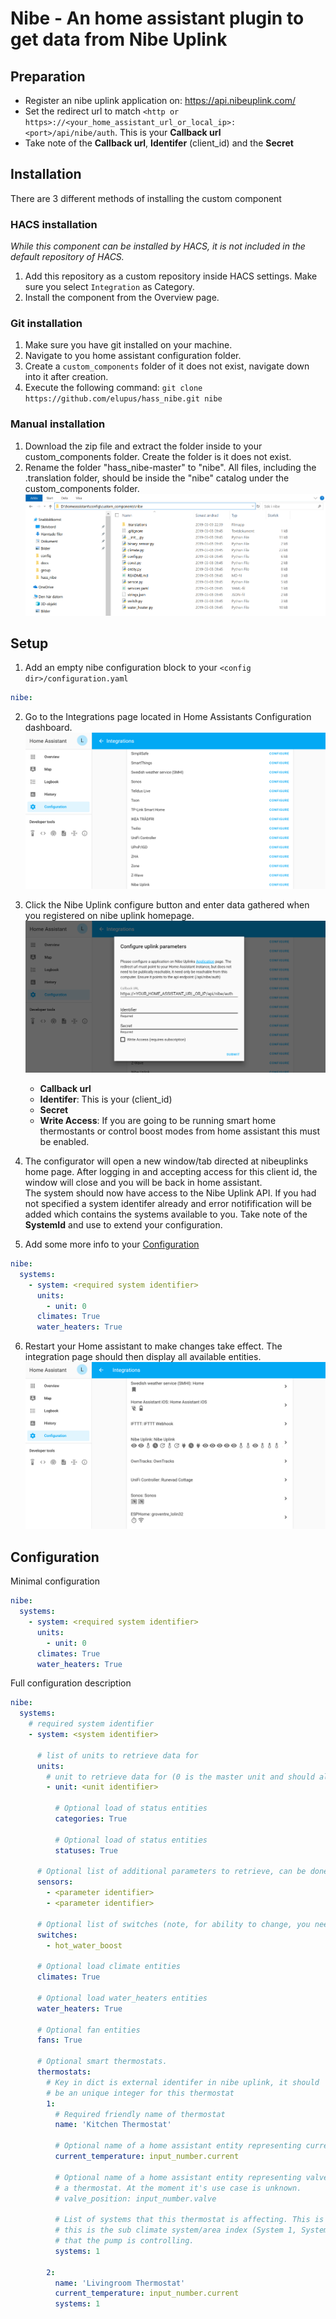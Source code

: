 # Nibe - An home assistant plugin to get data from Nibe Uplink

## Preparation

- Register an nibe uplink application on: https://api.nibeuplink.com/
- Set the redirect url to match `<http or https>://<your_home_assistant_url_or_local_ip>:<port>/api/nibe/auth`. This is your **Callback url**
- Take note of the **Callback url**, **Identifer** (client_id) and the **Secret**

## Installation

There are 3 different methods of installing the custom component

### HACS installation

_While this component can be installed by HACS, it is not included in the default repository of HACS._

1. Add this repository as a custom repository inside HACS settings. Make sure you select `Integration` as Category.
2. Install the component from the Overview page.

### Git installation

1. Make sure you have git installed on your machine.
2. Navigate to you home assistant configuration folder.
3. Create a `custom_components` folder of it does not exist, navigate down into it after creation.
4. Execute the following command: `git clone https://github.com/elupus/hass_nibe.git nibe`

### Manual installation

1. Download the zip file and extract the folder inside to your custom_components folder. Create the folder is it does not exist.
2. Rename the folder "hass_nibe-master" to "nibe". All files, including the .translation folder, should be inside the "nibe" catalog under the custom_components folder.
   ![Windows Folder](./docs/nibe_files_windows.png)

## Setup

1. Add an empty nibe configuration block to your `<config dir>/configuration.yaml`

```yaml
nibe:
```

2. Go to the Integrations page located in Home Assistants Configuration dashboard. ![Integrations page](./docs/integrations.png)

3. Click the Nibe Uplink configure button and enter data gathered when you registered on nibe uplink homepage. ![Configure uplink parameters](./docs/nibe_config.png)

   - **Callback url**
   - **Identifer**: This is your (client_id)
   - **Secret**
   - **Write Access**: If you are going to be running smart home thermostants or control boost modes from home assistant this must be enabled.

4. The configurator will open a new window/tab directed at nibeuplinks home page. After logging in and accepting access for this client id, the window will close and you will be back in home assistant.<br>
   The system should now have access to the Nibe Uplink API. If you had not specified a system identifer already and error notifification will be added which contains the systems available to you. Take note of the **SystemId** and use to extend your configuration.

5. Add some more info to your [Configuration](README.md#configuration)

```yaml
nibe:
  systems:
    - system: <required system identifier>
      units:
        - unit: 0
      climates: True
      water_heaters: True
```

6. Restart your Home assistant to make changes take effect.
   The integration page should then display all available entities.
   ![Integration page example](./docs/nibe_integration.png)

## Configuration

Minimal configuration

```yaml
nibe:
  systems:
    - system: <required system identifier>
      units:
        - unit: 0
      climates: True
      water_heaters: True
```

Full configuration description

```yaml
nibe:
  systems:
    # required system identifier
    - system: <system identifier>

      # list of units to retrieve data for
      units:
        # unit to retrieve data for (0 is the master unit and should always exist)
        - unit: <unit identifier>

          # Optional load of status entities
          categories: True

          # Optional load of status entities
          statuses: True

      # Optional list of additional parameters to retrieve, can be done here or on the sensor platform.
      sensors:
        - <parameter identifier>
        - <parameter identifier>

      # Optional list of switches (note, for ability to change, you need to use writeaccess and have payed license).
      switches:
        - hot_water_boost

      # Optional load climate entities
      climates: True

      # Optional load water_heaters entities
      water_heaters: True

      # Optional fan entities
      fans: True

      # Optional smart thermostats.
      thermostats:
        # Key in dict is external identifer in nibe uplink, it should
        # be an unique integer for this thermostat
        1:
          # Required friendly name of thermostat
          name: 'Kitchen Thermostat'

          # Optional name of a home assistant entity representing current temperature
          current_temperature: input_number.current

          # Optional name of a home assistant entity representing valve position of
          # a thermostat. At the moment it's use case is unknown.
          # valve_position: input_number.valve

          # List of systems that this thermostat is affecting. This is
          # this is the sub climate system/area index (System 1, System 2, ..)
          # that the pump is controlling.
          systems: 1

        2:
          name: 'Livingroom Thermostat'
          current_temperature: input_number.current
          systems: 1
```

